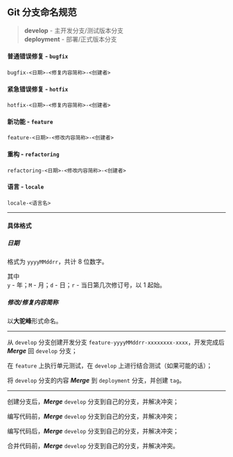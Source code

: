 ## Git 分支命名规范

> **develop** - 主开发分支/测试版本分支  
> **deployment** - 部署/正式版本分支

#### 普通错误修复 - `bugfix`
```
bugfix-<日期>-<修复内容简称>-<创建者>
```

#### 紧急错误修复 - `hotfix`
```
hotfix-<日期>-<修复内容简称>-<创建者>
```

#### 新功能 - `feature`
```
feature-<日期>-<修改内容简称>-<创建者>
```

#### 重构 - `refactoring`
```
refactoring-<日期>-<修改内容简称>-<创建者>
```

#### 语言 - `locale`
```
locale-<语言名>
```

---

#### 具体格式

##### 日期

格式为 `yyyyMMddrr`，共计 8 位数字。

其中  
`y` - 年；`M` - 月；`d` - 日；`r` - 当日第几次修订号，以 1 起始。

##### 修改/修复内容简称

以**大驼峰**形式命名。

---

从 `develop` 分支创建开发分支 `feature-yyyyMMddrr-xxxxxxxx-xxxx`，开发完成后 ***Merge*** 回 `develop` 分支；

在 `feature` 上执行单元测试，在 `develop` 上进行结合测试（如果可能的话）；

将 `develop` 分支的内容 ***Merge*** 到 `deployment` 分支，并创建 `tag`。

---

创建分支后，***Merge*** `develop` 分支到自己的分支，并解决冲突；

编写代码前，***Merge*** `develop` 分支到自己的分支，并解决冲突；

编写代码后，***Merge*** `develop` 分支到自己的分支，并解决冲突；

合并代码前，***Merge*** `develop` 分支到自己的分支，并解决冲突。
